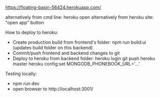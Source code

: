 https://floating-basin-56424.herokuapp.com/

alternatively from cmd line: heroku open
alternatively from heroku site: "open app" button

How to deploy to heroku:
- Create production build from frontend's folder: npm run build:ui (updates build folder on this backend)
- Commit/push frontend and backend changes to git
- Deploy to heroku from backend folder: 
    heroku login
    git push heroku master
    heroku config:set MONGODB_PHONEBOOK_URL='...'

Testing locally:
- npm run dev
- open browser to http://localhost:3001/